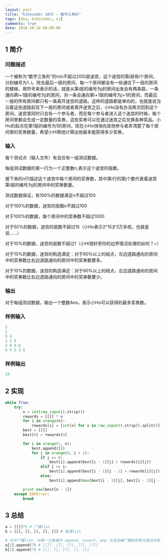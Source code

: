 ```yaml
---
layout: post
title: "hihocoder 1037 — 数字三角形"
tags: [dna, hihocoder, oj]
comments: true
date: 2016-10-24 00:00:00
---
```


## 1 简介
### 问题描述
一个被称为“数字三角形”的n(n不超过200)层迷宫，这个迷宫的第i层有i个房间，分别编号为1..i。除去最后一层的房间，每一个房间都会有一些通往下一层的房间的楼梯，用符号来表示的话，就是从第i层的编号为j的房间出发会有两条路，一条通向第i+1层的编号为j的房间，另一条会通向第i+1层的编号为j+1的房间，而最后一层的所有房间都只有一条离开迷宫的道路。这样的道路都是单向的，也就是说当沿着这些道路前往下一层的房间或者离开迷宫之后，小Ho没有办法再次回到这个房间。迷宫里同时只会有一个参与者，而在每个参与者进入这个迷宫的时候，每个房间里都会生成一定数量的奖券，这些奖券可以在通过迷宫之后兑换各种奖品。小Ho的起点在第1层的编号为1的房间，现在小Ho悄悄向其他参与者弄清楚了每个房间里的奖券数量，希望小Hi帮他计算出他最多能获得多少奖券。  

<!--more-->  

### 输入
每个测试点（输入文件）有且仅有一组测试数据。

每组测试数据的第一行为一个正整数n,表示这个迷宫的层数。

接下来的n行描述这个迷宫中每个房间的奖券数，其中第i行的第j个数代表着迷宫第i层的编号为j的房间中的奖券数量。

测试数据保证，有100%的数据满足n不超过100

对于100%的数据，迷宫的层数n不超过100

对于100%的数据，每个房间中的奖券数不超过1000

对于50%的数据，迷宫的层数不超过15（小Ho表示2^15才3万多呢，也就是说……）

对于10%的数据，迷宫的层数不超过1（小Hi很好奇你的边界情况处理的如何？~）

对于10%的数据，迷宫的构造满足：对于90%以上的结点，左边道路通向的房间中的奖券数比右边道路通向的房间中的奖券数要多。

对于10%的数据，迷宫的构造满足：对于90%以上的结点，左边道路通向的房间中的奖券数比右边道路通向的房间中的奖券数要少。

### 输出
对于每组测试数据，输出一个整数Ans，表示小Ho可以获得的最多奖券数。

### 样例输入

```py
5
2
6 4
1 2 8
4 0 9 6
6 5 5 3 6
```
### 样例输出

```py
28
```  
## 2 实现

```py
while True:
    try:
        n = int(raw_input().strip())
        rewards = [[]] * n
        for i in xrange(n):
            rewards[i] = [int(x) for x in raw_input().strip().split()]
        best = [[]]
        best[0] = rewards[0]

        for i in xrange(1, n):
            best.append([])
            for j in xrange(0, i + 1):
                if j == 0:
                    best[i].append(best[i - 1][j] + rewards[i][j])
                elif j == i:
                    best[i].append(best[i - 1][j - 1] + rewards[i][j])
                else:
                    best[i].append(max(best[i - 1][j], best[i - 1][j - 1]) + rewards[i][j])

        print max(best[n - 1])
    except EOFError:
        break
```  
## 3 总结

```py
a = [[]]*5 # 广播list
b = [[], [], [], [], []] # 普通list

# 对于广播list，对某一元素操作 append, insert, pop 方法会被广播到所有元素当中去：
a[2].append(7) # [[7], [7], [7], [7], [7]]
b[2].append(7) # [[], [], [7], [], []]
```